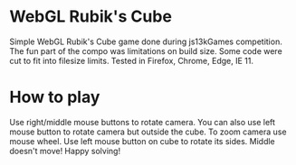 # WebGL Rubik's Cube
Simple WebGL Rubik's Cube game done during js13kGames competition. The fun part of the compo was limitations on build size.
Some code were cut to fit into filesize limits.
Tested in Firefox, Chrome, Edge, IE 11.

# How to play
Use right/middle mouse buttons to rotate camera. You can also use left mouse button to rotate camera but outside the cube.
To zoom camera use mouse wheel.
Use left mouse button on cube to rotate its sides. Middle doesn't move!
Happy solving!
